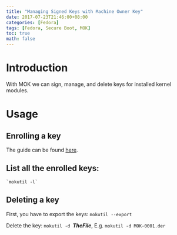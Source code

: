 ```yaml
---
title: "Managing Signed Keys with Machine Owner Key"
date: 2017-07-23T21:46:00+08:00
categories: [Fedora]
tags: [Fedora, Secure Boot, MOK]
toc: true
math: false
---
```


# Introduction

With MOK we can sign, manage, and delete keys for installed kernel modules.

# Usage

## Enrolling a key
The guide can be found [here](https://superdanby.github.io/Blog/signing-kernel-modules-for-secure-boot.html).

## List all the enrolled keys:
    `mokutil -l`

## Deleting a key
First, you have to export the keys: `mokutil --export`

Delete the key: `mokutil -d `***TheFile***, E.g. `mokutil -d MOK-0001.der`
